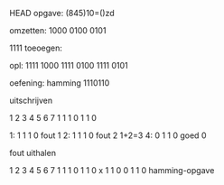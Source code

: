 HEAD
opgave:
(845)10=()zd

omzetten:
1000 0100 0101

1111 toeoegen:

opl: 1111 1000 1111 0100 1111 0101

oefening: hamming
1110110

uitschrijven

1 2 3 4 5 6 7 
1 1 1 0 1 1 0


1: 1 1 1 0    fout  1
2: 1 1 1 0    fout  2    1+2=3
4: 0 1 1 0    goed  0


fout uithalen

1 2 3 4 5 6 7
1 1 1 0 1 1 0
    x
1 1 0 0 1 1 0
hamming-opgave
